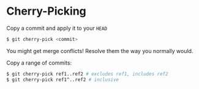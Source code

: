 # Cherry-Picking

Copy a commit and apply it to your `HEAD`

```bash
$ git cherry-pick <commit>
```

You might get merge conflicts! Resolve them the way you normally would.

Copy a range of commits:

```bash
$ git cherry-pick ref1..ref2 # excludes ref1, includes ref2
$ git cherry-pick ref1^..ref2 # inclusive
```
